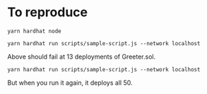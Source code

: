# To reproduce
`yarn hardhat node`

`yarn hardhat run scripts/sample-script.js --network localhost`

Above should fail at 13 deployments of Greeter.sol.

`yarn hardhat run scripts/sample-script.js --network localhost`

But when you run it again, it deploys all 50.